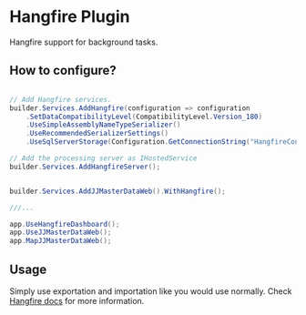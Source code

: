 # Hangfire Plugin

Hangfire support for background tasks.

## How to configure?

```csharp

// Add Hangfire services.
builder.Services.AddHangfire(configuration => configuration
    .SetDataCompatibilityLevel(CompatibilityLevel.Version_180)
    .UseSimpleAssemblyNameTypeSerializer()
    .UseRecommendedSerializerSettings()
    .UseSqlServerStorage(Configuration.GetConnectionString("HangfireConnection")));

// Add the processing server as IHostedService
builder.Services.AddHangfireServer();


builder.Services.AddJJMasterDataWeb().WithHangfire();

///...

app.UseHangfireDashboard();
app.UseJJMasterDataWeb();
app.MapJJMasterDataWeb();
```

## Usage
Simply use exportation and importation like you would use normally.
Check [Hangfire docs](https://docs.hangfire.io/en/latest/getting-started/aspnet-core-applications.html) for more information.


